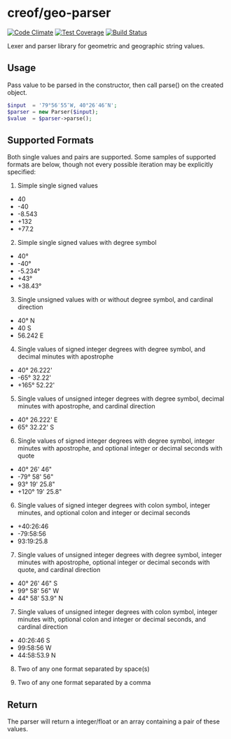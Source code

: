 # creof/geo-parser

[![Code Climate](https://codeclimate.com/github/creof/geo-parser/badges/gpa.svg)](https://codeclimate.com/github/creof/geo-parser)
[![Test Coverage](https://codeclimate.com/github/creof/geo-parser/badges/coverage.svg)](https://codeclimate.com/github/creof/geo-parser/coverage)
[![Build Status](https://travis-ci.org/creof/geo-parser.svg)](https://travis-ci.org/creof/geo-parser)

Lexer and parser library for geometric and geographic string values.

## Usage
Pass value to be parsed in the constructor, then call parse() on the created object.

```php
$input  = '79°56′55″W, 40°26′46″N';
$parser = new Parser($input);
$value  = $parser->parse();
```

## Supported Formats

Both single values and pairs are supported. Some samples of supported formats are below, though not every possible iteration may be explicitly specified:

1. Simple single signed values
 * 40
 * -40
 * -8.543
 * +132
 * +77.2

2. Simple single signed values with degree symbol
 * 40°
 * -40°
 * -5.234°
 * +43°
 * +38.43°

3. Single unsigned values with or without degree symbol, and cardinal direction
 * 40° N
 * 40 S
 * 56.242 E

4. Single values of signed integer degrees with degree symbol, and decimal minutes with apostrophe
 * 40° 26.222'
 * -65° 32.22'
 * +165° 52.22'

5. Single values of unsigned integer degrees with degree symbol, decimal minutes with apostrophe, and cardinal direction
 * 40° 26.222' E
 * 65° 32.22' S

6. Single values of signed integer degrees with degree symbol, integer minutes with apostrophe, and optional integer or decimal seconds with quote
 * 40° 26' 46"
 * -79° 58' 56"
 * 93° 19' 25.8"
 * +120° 19' 25.8"

6. Single values of signed integer degrees with colon symbol, integer minutes, and optional colon and integer or decimal seconds
 * +40:26:46
 * -79:58:56
 * 93:19:25.8

7. Single values of unsigned integer degrees with degree symbol, integer minutes with apostrophe, optional integer or decimal seconds with quote, and cardinal direction
 * 40° 26' 46" S
 * 99° 58' 56" W
 * 44° 58' 53.9" N

7. Single values of unsigned integer degrees with colon symbol, integer minutes with, optional colon and integer or decimal seconds, and cardinal direction
 * 40:26:46 S
 * 99:58:56 W
 * 44:58:53.9 N

8. Two of any one format separated by space(s)

9. Two of any one format separated by a comma

## Return

The parser will return a integer/float or an array containing a pair of these values.

